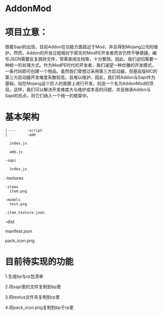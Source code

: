 # AddonMod

# 项目立意：
随着Sapi的出现，目前Addon在功能方面趋近于Mod，并且得到Mojang公司的维护。然而，Addon的开发过程相对于原先的ModPE开发者而言仍然不够便捷。编写JSON需要反复跳转文件，常需查阅文档等，十分繁琐。因此，我们迫切需要一种统一的处理方式。作为ModPE时代的开发者，我们渴望一种优雅的开发模式，一条代码即可创建一个物品。虽然我们曾想过采用第三方启动器，但基岩版MC的第三方启动器开发难度系数较高，且难以维护。因此，我们将Addon与Sapi作为基础，站在Mojang这个巨人的肩膀上进行开发，创造一个名为AddonMod的项目。这样，我们可以解决开发难度大与维护成本高的问题，并且继承Addon与Sapi的优点，将它们纳入一个统一的框架中。
# 基本架构

    |----     -script
    |         -amb
      
      index.js
      
      amb.js
    
    -sapi
      
      index.js
  
  -textures
    
    -items
      item.png
    
    -models
      test.png
    
    -item_texture.json
  -dist
  
  manifest.json
  
  pack_icon.png

# 目前待实现的功能

1.生成bp与rp包清单

2.将sapi里的文件复制到bp里

3.将textus文件夹复制到rp里

4.将pack_icon.png复制到bp于rp里
